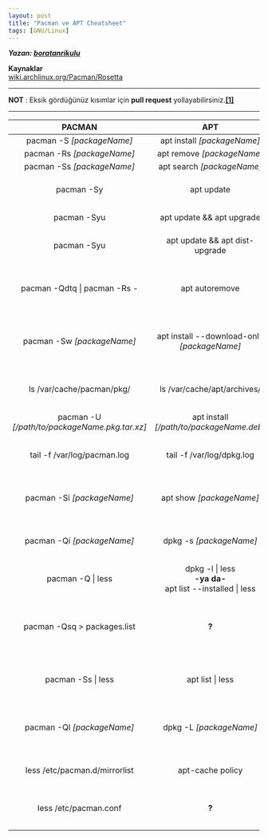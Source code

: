 ```yaml
---
layout: post
title: "Pacman ve APT Cheatsheet"
tags: [GNU/Linux]
---
```


***Yazan: [boratanrikulu](https://github.com/boratanrikulu)***

**Kaynaklar**  
[wiki.archlinux.org/Pacman/Rosetta](https://wiki.archlinux.org/index.php/Pacman/Rosetta)

---

**NOT** : Eksik gördüğünüz kısımlar için **pull request** yollayabilirsiniz.[**[1]**](https://github.com/boratanrikulu/boratanrikulu.github.io)

---

| PACMAN | APT | Açıklama |
|:------:|:--------:|:--------:|
| pacman -S *[packageName]* | apt install *[packageName]* | paket yükler |
| pacman -Rs *[packageName]* | apt remove *[packageName]* | paket siler |
| pacman -Ss *[packageName]* | apt search *[packageName]* | paket arar |
| pacman -Sy | apt update | repo paket bilgilerini günceller |
| pacman -Syu | apt update && apt upgrade | yüklü paketleri günceller |
| pacman -Syu | apt update && apt dist-upgrade | sistemin tam güncellemesini yapar |
| pacman -Qdtq \| pacman -Rs - | apt autoremove | herhangi bir pakete bağlı olmayan gereksiz paketleri siler |
| pacman -Sw *[packageName]* | apt install --download-only *[packageName]* | paketi yalnızca indirir (paket yöneticisi cache konumuna) |
| ls /var/cache/pacman/pkg/ | ls /var/cache/apt/archives/ | paket yöneticisi cache'ni görüntüler |
| pacman -U *[/path/to/packageName.pkg.tar.xz]* | apt install *[/path/to/packageName.deb]* | paketi dosya ile yükler |
| tail -f /var/log/pacman.log | tail -f /var/log/dpkg.log | paket yöneticisi log'larını gösterir |
| pacman -Si *[packageName]* | apt show *[packageName]* | repo'daki bir paketin bilgisini gösterir |
| pacman -Qi *[packageName]* | dpkg -s *[packageName]* | yüklü olan bir paketin bilgisini gösterir |
| pacman -Q \| less | dpkg -l \| less <br>**-ya da-**<br>apt list --installed \| less | yük olan tüm paketleri listeler |
| pacman -Qsq > packages.list | **?** | yüklü olan tüm paketlerin isimlerini *packages.list* dosyasına kaydeder |
| pacman -Ss \| less | apt list \| less | repo'da bulunan tüm paketleri listeler |
| pacman -Ql *[packageName]* | dpkg -L *[packageName]* | yüklü olan paketin dosyalarının konumlarını gösterir |
| less /etc/pacman.d/mirrorlist | apt-cache policy | paket kaynak adreslerini listeler |
| less /etc/pacman.conf | **?** | paket yöneticisi ayarlarını gösterir |
